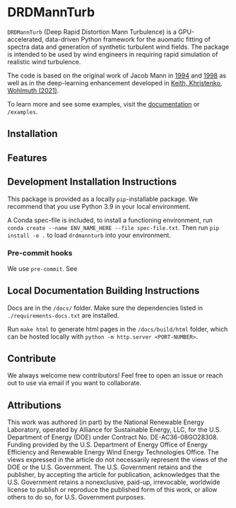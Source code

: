 # DRDMannTurb

`DRDMannTurb` (Deep Rapid Distortion Mann Turbulence) is a GPU-accelerated, data-driven Python framework for the auomatic fitting
of spectra data and generation of synthetic turbulent wind fields. The package is intended to be used by wind engineers in requiring
rapid simulation of realistic wind turbulence.

The code is based on the original work of Jacob Mann in [1994](https://doi.org/10.1017/S0022112094001886) and [1998](https://doi.org/10.1016/S0266-8920(97)00036-2)
as well as in the deep-learning enhancement developed in [Keith, Khristenko, Wohlmuth (2021)](https://arxiv.org/pdf/2107.11046.pdf). 

To learn more and see some examples, visit the [documentation]() or `/examples`.


## Installation


## Features




## Development Installation Instructions 

This package is provided as a locally ``pip``-installable package. We recommend that you use Python 3.9 in your local environment. 

A Conda spec-file is included, to install a functioning environment, run ``conda create --name ENV_NAME_HERE --file spec-file.txt``. Then run ``pip install -e .`` to load ``drdmannturb`` into your environment.

### Pre-commit hooks

We use `pre-commit`. See 

## Local Documentation Building Instructions 

Docs are in the ``/docs/`` folder. Make sure the dependencies listed in ``./requirements-docs.txt`` are installed.

Run ``make html`` to generate html pages in the ``/docs/build/html`` folder, which can be hosted locally with ``python -m http.server <PORT-NUMBER>``. 


## Contribute

We always welcome new contributors! Feel free to open an issue or reach out to use via email if you want to collaborate.



## Attributions

This work was authored (in part) by the National Renewable Energy Laboratory, operated by Alliance for Sustainable Energy, LLC, for the U.S. Department of Energy (DOE) under Contract No. DE-AC36-08GO28308. 
Funding provided by the U.S. Department of Energy Office of Energy Efficiency and Renewable Energy Wind Energy Technologies Office. The views expressed in the article do not necessarily represent the views
of the DOE or the U.S. Government. The U.S. Government retains and the publisher, by accepting the article for publication, acknowledges that the U.S. Government retains a nonexclusive, paid-up, irrevocable, 
worldwide license to publish or reproduce the published form of this work, or allow others to do so, for U.S. Government purposes.